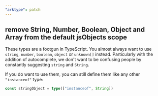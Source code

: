 ```yaml
---
"arktype": patch
---
```


## remove String, Number, Boolean, Object and Array from the default jsObjects scope

These types are a footgun in TypeScript. You almost always want to use `string`, `number`, `boolean`, `object` or `unknown[]` instead. Particularly with the addition of autocomplete, we don't want to be confusing people by constantly suggesting `string` and `String`.

If you do want to use them, you can still define them like any other `"instanceof"` type:

```ts
const stringObject = type(["instanceof", String])
```
